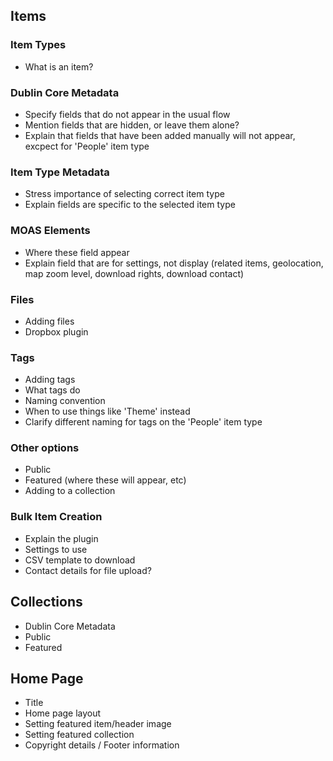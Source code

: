 ## Items

### Item Types

* What is an item?

### Dublin Core Metadata

* Specify fields that do not appear in the usual flow
* Mention fields that are hidden, or leave them alone?
* Explain that fields that have been added manually will not appear, excpect for 'People' item type

### Item Type Metadata

* Stress importance of selecting correct item type
* Explain fields are specific to the selected item type

### MOAS Elements

* Where these field appear
* Explain field that are for settings, not display (related items, geolocation, map zoom level, download rights, download contact)

### Files

* Adding files
* Dropbox plugin

### Tags

* Adding tags
* What tags do
* Naming convention
* When to use things like 'Theme' instead
* Clarify different naming for tags on the 'People' item type

### Other options

* Public
* Featured (where these will appear, etc)
* Adding to a collection

### Bulk Item Creation

* Explain the plugin
* Settings to use
* CSV template to download
* Contact details for file upload?

## Collections

* Dublin Core Metadata
* Public
* Featured

## Home Page

* Title
* Home page layout
* Setting featured item/header image
* Setting featured collection
* Copyright details / Footer information
